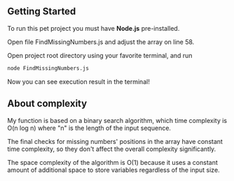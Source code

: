 ## Getting Started

To run this pet project you must have **Node.js** pre-installed.

Open file FindMissingNumbers.js and adjust the array on line 58.

Open project root directory using your favorite terminal, and run

```bash
node FindMissingNumbers.js
```

Now you can see execution result in the terminal!

## About complexity

My function is based on a binary search algorithm, which time
complexity is O(n log n) where "n" is the length of the input
sequence.

The final checks for missing numbers' positions in
the array have constant time complexity, so they don't affect
the overall complexity significantly.

The space complexity of the algorithm is O(1) because it uses
a constant amount of additional space to store variables
regardless of the input size.
